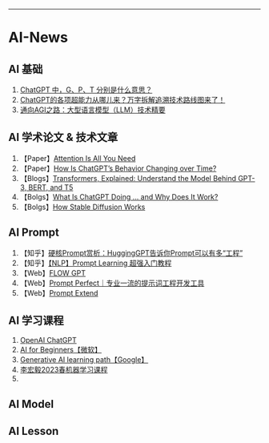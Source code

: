 
--- 
# AI-News

## AI 基础
1. [ChatGPT 中，G、P、T 分别是什么意思？](https://mp.weixin.qq.com/s/vXoYeA7w6l_WiKmDHogdTA)
2. [ChatGPT的各项超能力从哪儿来？万字拆解追溯技术路线图来了！](https://mp.weixin.qq.com/s?__biz=MzA3MzI4MjgzMw==&mid=2650864144&idx=4&sn=1270624988d70f44d4059af7ac4ae4e0)
3. [通向AGI之路：大型语言模型（LLM）技术精要](https://zhuanlan.zhihu.com/p/597586623)

## AI 学术论文 & 技术文章
1. 【Paper】[Attention Is All You Need](https://arxiv.org/pdf/1706.03762.pdf)
2. 【Paper】[How Is ChatGPT’s Behavior Changing over Time?](https://arxiv.org/pdf/2307.09009.pdf)
3. 【Blogs】[Transformers, Explained: Understand the Model Behind GPT-3, BERT, and T5](https://daleonai.com/transformers-explained)
4. 【Bolgs】[What Is ChatGPT Doing … and Why Does It Work?](https://writings.stephenwolfram.com/2023/02/what-is-chatgpt-doing-and-why-does-it-work/)
5. 【Bolgs】[How Stable Diffusion Works](https://mccormickml.com/2022/12/21/how-stable-diffusion-works/)

## AI Prompt
1. 【知乎】[硬核Prompt赏析：HuggingGPT告诉你Prompt可以有多“工程”](https://zhuanlan.zhihu.com/p/628491327)
2. 【知乎】[【NLP】Prompt Learning 超强入门教程](https://zhuanlan.zhihu.com/p/442486331)
3. 【Web】[FLOW GPT](https://flowgpt.com/)
4. 【Web】[Prompt Perfect｜专业一流的提示词工程开发工具](https://promptperfect.jinaai.cn/prompts)
5. 【Web】[Prompt Extend](https://huggingface.co/spaces/daspartho/prompt-extend)

## AI 学习课程
1. [OpenAI ChatGPT](https://platform.openai.com/docs/introduction/overview)
2. [AI for Beginners【微软】](https://microsoft.github.io/AI-For-Beginners/)
3. [Generative AI learning path【Google】](https://www.cloudskillsboost.google/journeys/118)
4. [李宏毅2023春机器学习课程](https://www.bilibili.com/video/BV1TD4y137mP/?vd_source=34fa11a75da7287c55c8b7aafb16c935)
5. 


## AI Model

## AI Lesson
